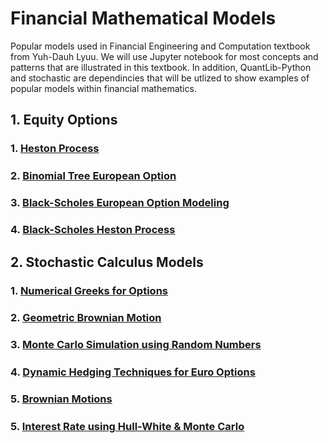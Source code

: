 # Financial Mathematical Models
Popular models used in Financial Engineering and Computation textbook from Yuh-Dauh Lyuu. We will use Jupyter notebook for most concepts and patterns that are illustrated in this textbook. In addition, QuantLib-Python and stochastic are dependincies that will be utlized to show examples of popular models within financial mathematics.

## 1. Equity Options
###   1. [Heston Process](https://github.com/NijazK/FinancialEngineeringModels/blob/main/Equity%20Options%20Models/HestonProcessEuroOption.ipynb)
#####                                    
###   2. [Binomial Tree European Option](https://github.com/NijazK/FinancialEngineeringModels/blob/main/Equity%20Options%20Models/BinomialTreeEuropeanOptions.ipynb)
#####  
###   3. [Black-Scholes European Option Modeling](https://github.com/NijazK/FinancialEngineeringModels/blob/main/Equity%20Options%20Models/Black-ScholesEuropean.ipynb)
#####    
###   4. [Black-Scholes Heston Process](https://github.com/NijazK/FinancialEngineeringModels/blob/main/Equity%20Options%20Models/Black-ScholesHeston.ipynb)


## 2. Stochastic Calculus Models
###   1. [Numerical Greeks for Options](https://github.com/NijazK/FinancialEngineeringModels/blob/main/Stochastic%20Calculus%20and%20Brownian%20Motion/GreekCalculations.ipynb)
#####                                    
###   2. [Geometric Brownian Motion](https://github.com/NijazK/FinancialEngineeringModels/blob/main/Stochastic%20Calculus%20and%20Brownian%20Motion/GeoBrownianSim.ipynb)
#####  
###   3. [Monte Carlo Simulation using Random Numbers](https://github.com/NijazK/FinancialEngineeringModels/blob/main/Stochastic%20Calculus%20and%20Brownian%20Motion/RandomNumberMonteCarlo.ipynb)
#####    
###   4. [Dynamic Hedging Techniques for Euro Options](https://github.com/NijazK/FinancialEngineeringModels/blob/main/Stochastic%20Calculus%20and%20Brownian%20Motion/DefiningrhoProcess.ipynb)
#####    
###   5. [Brownian Motions](https://github.com/NijazK/FinancialEngineeringModels/blob/main/Stochastic%20Calculus%20and%20Brownian%20Motion/BrownianMotions.ipynb)
#####
###   5. [Interest Rate using Hull-White & Monte Carlo](https://github.com/NijazK/FinancialEngineeringModels/blob/main/Stochastic%20Calculus%20and%20Brownian%20Motion/Hull-WhiteMonteCarlo.ipynb)


